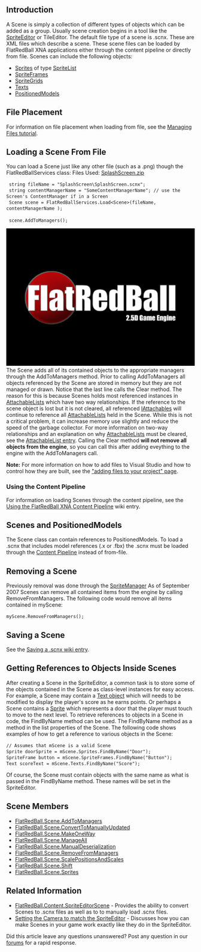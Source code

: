 ## Introduction

A Scene is simply a collection of different types of objects which can be added as a group. Usually scene creation begins in a tool like the [SpriteEditor](/frb/docs/index.php?title=SpriteEditor.md "SpriteEditor") or TileEditor. The default file type of a scene is .scnx. These are XML files which describe a scene. These scene files can be loaded by FlatRedBall XNA applications either through the content pipeline or directly from file. Scenes can include the following objects:

-   [Sprites](/frb/docs/index.php?title=FlatRedBall.Sprite.md "FlatRedBall.Sprite") of type [SpriteList](/frb/docs/index.php?title=FlatRedBall.Sprite.mdList "FlatRedBall.SpriteList")
-   [SpriteFrames](/frb/docs/index.php?title=FlatRedBall.ManagedSpriteGroups.SpriteFrame.md "FlatRedBall.ManagedSpriteGroups.SpriteFrame")
-   [SpriteGrids](/frb/docs/index.php?title=FlatRedBall.ManagedSpriteGroups.SpriteGrid.md "FlatRedBall.ManagedSpriteGroups.SpriteGrid")
-   [Texts](/frb/docs/index.php?title=FlatRedBall.Graphics.Text.md "FlatRedBall.Graphics.Text")
-   [PositionedModels](/frb/docs/index.php?title=FlatRedBall.Graphics.Model.PositionedModel.md "FlatRedBall.Graphics.Model.PositionedModel")

## File Placement

For information on file placement when loading from file, see the [Managing Files tutorial](/frb/docs/index.php?title=FlatRedBallXna:Tutorials:Managing_Files.md "FlatRedBallXna:Tutorials:Managing Files").

## Loading a Scene From File

You can load a Scene just like any other file (such as a .png) though the FlatRedBallServices class: Files Used: [SplashScreen.zip](/frb/docs/images/2/2e/SplashScreen.zip.md "SplashScreen.zip")

     string fileName = "SplashScreen\SplashScreen.scnx";
     string contentManagerName = "SomeContentManagerName"; // use the Screen's ContentManager if in a Screen
     Scene scene = FlatRedBallServices.Load<Scene>(fileName, contentManagerName );

     scene.AddToManagers();

![SplashScreen.png](/media/migrated_media-SplashScreen.png) The Scene adds all of its contained objects to the appropriate managers through the AddToManagers method. Prior to calling AddToManagers all objects referenced by the Scene are stored in memory but they are not managed or drawn. Notice that the last line calls the Clear method. The reason for this is because Scenes holds most referenced instances in [AttachableLists](/frb/docs/index.php?title=FlatRedBall.Math.AttachableList.md "FlatRedBall.Math.AttachableList") which have two way relationships. If the reference to the scene object is lost but it is not cleared, all referenced [IAttachables](/frb/docs/index.php?title=FlatRedBall.Math.IAttachable.md "FlatRedBall.Math.IAttachable") will continue to reference all [AttachableLists](/frb/docs/index.php?title=FlatRedBall.Math.AttachableList.md "FlatRedBall.Math.AttachableList") held in the Scene. While this is not a critical problem, it can increase memory use slightly and reduce the speed of the garbage collector. For more information on two-way relationships and an explanation on why [AttachableLists](/frb/docs/index.php?title=FlatRedBall.Math.AttachableList.md "FlatRedBall.Math.AttachableList") must be cleared, see the [AttachableList entry](/frb/docs/index.php?title=FlatRedBall.Math.AttachableList.md "FlatRedBall.Math.AttachableList"). Calling the Clear method **will not remove all objects from the engine**, so you can call this after adding eveything to the engine with the AddToManagers call.

**Note:** For more information on how to add files to Visual Studio and how to control how they are built, see the ["adding files to your project" page](/frb/docs/index.php?title=Tutorials:Adding_files_to_your_project.md "Tutorials:Adding files to your project").

### Using the Content Pipeline

For information on loading Scenes through the content pipeline, see the [Using the FlatRedBall XNA Content Pipeline](/frb/docs/index.php?title=FlatRedBall_XNA_Content_Pipeline:Using_the_FlatRedBall_XNA_Content_Pipeline.md "FlatRedBall XNA Content Pipeline:Using the FlatRedBall XNA Content Pipeline") wiki entry.

## Scenes and PositionedModels

The Scene class can contain references to PositionedModels. To load a .scnx that includes model references (.x or .fbx) the .scnx must be loaded through the [Content Pipeline](/frb/docs/index.php?title=FlatRedBall_XNA_Content_Pipeline.md "FlatRedBall XNA Content Pipeline") instead of from-file.

## Removing a Scene

Previously removal was done through the [SpriteManager](/frb/docs/index.php?title=FlatRedBall.Sprite.mdManager "FlatRedBall.SpriteManager") As of September 2007 Scenes can remove all contained items from the engine by calling RemoveFromManagers. The following code would remove all items contained in myScene:

    myScene.RemoveFromManagers();

## Saving a Scene

See the [Saving a .scnx wiki entry](/frb/docs/index.php?title=FlatRedBall.Content.SpriteEditorScene#Saving_a_.scnx.md "FlatRedBall.Content.SpriteEditorScene").

## Getting References to Objects Inside Scenes

After creating a Scene in the SpriteEditor, a common task is to store some of the objects contained in the Scene as class-level instances for easy access. For example, a Scene may contain a [Text object](/frb/docs/index.php?title=FlatRedBall.Graphics.Text.md "FlatRedBall.Graphics.Text") which will needs to be modified to display the player's score as he earns points. Or perhaps a Scene contains a [Sprite](/frb/docs/index.php?title=FlatRedBall.Sprite.md "FlatRedBall.Sprite") which represents a door that the player must touch to move to the next level. To retrieve references to objects in a Scene in code, the FindByName method can be used. The FindByName method as a method in the list properties of the Scene. The following code shows examples of how to get a reference to various objects in the Scene:

    // Assumes that mScene is a valid Scene
    Sprite doorSprite = mScene.Sprites.FindByName("Door");
    SpriteFrame button = mScene.SpriteFrames.FindByName("Button");
    Text scoreText = mScene.Texts.FindByName("Score");

Of course, the Scene must contain objects with the same name as what is passed in the FindByName method. These names will be set in the SpriteEditor.

## Scene Members

-   [FlatRedBall.Scene.AddToManagers](/frb/docs/index.php?title=FlatRedBall.Scene.AddToManagers.md "FlatRedBall.Scene.AddToManagers")
-   [FlatRedBall.Scene.ConvertToManuallyUpdated](/frb/docs/index.php?title=FlatRedBall.Scene.ConvertToManuallyUpdated.md "FlatRedBall.Scene.ConvertToManuallyUpdated")
-   [FlatRedBall.Scene.MakeOneWay](/frb/docs/index.php?title=FlatRedBall.Scene.MakeOneWay.md "FlatRedBall.Scene.MakeOneWay")
-   [FlatRedBall.Scene.ManageAll](/frb/docs/index.php?title=FlatRedBall.Scene.ManageAll.md "FlatRedBall.Scene.ManageAll")
-   [FlatRedBall.Scene.ManualDeserialization](/frb/docs/index.php?title=FlatRedBall.Scene.ManualDeserialization.md "FlatRedBall.Scene.ManualDeserialization")
-   [FlatRedBall.Scene.RemoveFromManagers](/frb/docs/index.php?title=FlatRedBall.Scene.RemoveFromManagers.md "FlatRedBall.Scene.RemoveFromManagers")
-   [FlatRedBall.Scene.ScalePositionsAndScales](/frb/docs/index.php?title=FlatRedBall.Scene.ScalePositionsAndScales.md "FlatRedBall.Scene.ScalePositionsAndScales")
-   [FlatRedBall.Scene.Shift](/frb/docs/index.php?title=FlatRedBall.Scene.Shift.md "FlatRedBall.Scene.Shift")
-   [FlatRedBall.Scene.Sprites](/frb/docs/index.php?title=FlatRedBall.Scene.Sprites.md "FlatRedBall.Scene.Sprites")

## Related Information

-   [FlatRedBall.Content.SpriteEditorScene](/frb/docs/index.php?title=FlatRedBall.Content.SpriteEditorScene.md "FlatRedBall.Content.SpriteEditorScene") - Provides the ability to convert Scenes to .scnx files as well as to to manually load .scnx files.
-   [Setting the Camera to match the SpriteEditor](/frb/docs/index.php?title=FlatRedBall.Scene:Setting_Camera.md "FlatRedBall.Scene:Setting Camera") - Discusses how you can make Scenes in your game work exactly like they do in the SpriteEditor.

Did this article leave any questions unanswered? Post any question in our [forums](/frb/forum.md) for a rapid response.
